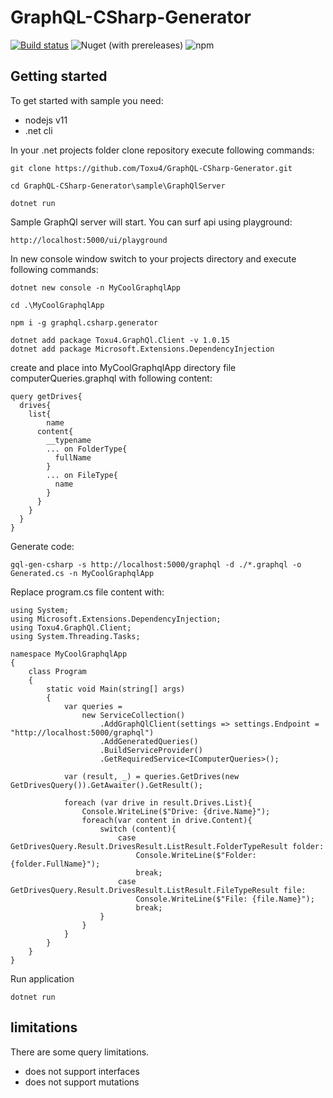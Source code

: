 # GraphQL-CSharp-Generator

[![Build status](https://ci.appveyor.com/api/projects/status/2lbxr0qk6csiparf/branch/master?svg=true)](https://ci.appveyor.com/project/Toxu4/graphql-csharp-generator/branch/master)
![Nuget (with prereleases)](https://img.shields.io/nuget/vpre/Toxu4.GraphQl.Client.svg)
![npm](https://img.shields.io/npm/v/graphql.csharp.generator.svg)

## Getting started

To get started with sample you need:

- nodejs v11
- .net cli


In your .net projects folder clone repository execute following commands:

```
git clone https://github.com/Toxu4/GraphQL-CSharp-Generator.git

cd GraphQL-CSharp-Generator\sample\GraphQlServer

dotnet run
```

Sample GraphQl server will start. You can surf api using playground:

```
http://localhost:5000/ui/playground
```

In new console window switch to your projects directory and execute following commands:

```
dotnet new console -n MyCoolGraphqlApp

cd .\MyCoolGraphqlApp

npm i -g graphql.csharp.generator

dotnet add package Toxu4.GraphQl.Client -v 1.0.15
dotnet add package Microsoft.Extensions.DependencyInjection
```

create and place into MyCoolGraphqlApp directory file computerQueries.graphql with following content:

```
query getDrives{
  drives{
    list{
  		name
      content{
        __typename
        ... on FolderType{
          fullName
        }
        ... on FileType{
          name
        }
      }
    }
  }
}
```

Generate code:

```
gql-gen-csharp -s http://localhost:5000/graphql -d ./*.graphql -o Generated.cs -n MyCoolGraphqlApp
```

Replace program.cs file content with:

```
using System;
using Microsoft.Extensions.DependencyInjection;
using Toxu4.GraphQl.Client;
using System.Threading.Tasks;

namespace MyCoolGraphqlApp
{
    class Program
    {
        static void Main(string[] args)
        {
            var queries = 
                new ServiceCollection()
                    .AddGraphQlClient(settings => settings.Endpoint = "http://localhost:5000/graphql")
                    .AddGeneratedQueries()
                    .BuildServiceProvider()
                    .GetRequiredService<IComputerQueries>();

            var (result, _) = queries.GetDrives(new GetDrivesQuery()).GetAwaiter().GetResult();

            foreach (var drive in result.Drives.List){
                Console.WriteLine($"Drive: {drive.Name}");
                foreach(var content in drive.Content){
                    switch (content){
                        case GetDrivesQuery.Result.DrivesResult.ListResult.FolderTypeResult folder:
                            Console.WriteLine($"Folder: {folder.FullName}");
                            break;
                        case GetDrivesQuery.Result.DrivesResult.ListResult.FileTypeResult file:
                            Console.WriteLine($"File: {file.Name}");
                            break;                        
                    }
                }
            }
        }
    }
}
```

Run application

```
dotnet run
```

## limitations

There are some query limitations. 

- does not support interfaces
- does not support mutations
